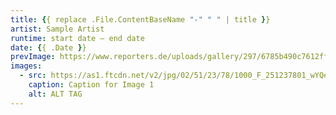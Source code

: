 ```yaml
---
title: {{ replace .File.ContentBaseName "-" " " | title }}
artist: Sample Artist
runtime: start date – end date
date: {{ .Date }}
prevImage: https://www.reporters.de/uploads/gallery/297/6785b490c7612ff4ac00df363cd16fc851d2fdb8_content.jpg
images:
  - src: https://as1.ftcdn.net/v2/jpg/02/51/23/78/1000_F_251237801_wYQe9a1v9ZcdZmsO786Z0SodM3ZXpsnc.jpg
    caption: Caption for Image 1
    alt: ALT TAG
---
```

